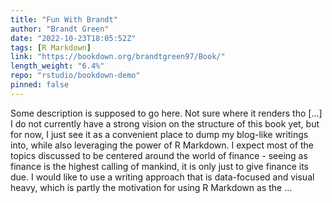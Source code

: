 ```yaml
---
title: "Fun With Brandt"
author: "Brandt Green"
date: "2022-10-23T18:05:52Z"
tags: [R Markdown]
link: "https://bookdown.org/brandtgreen97/Book/"
length_weight: "6.4%"
repo: "rstudio/bookdown-demo"
pinned: false
---
```


Some description is supposed to go here. Not sure where it renders tho [...] I do not currently have a strong vision on the structure of this book yet, but for now, I just see it as a convenient place to dump my blog-like writings into, while also leveraging the power of R Markdown. I expect most of the topics discussed to be centered around the world of finance - seeing as finance is the highest calling of mankind, it is only just to give finance its due. I would like to use a writing approach that is data-focused and visual heavy, which is partly the motivation for using R Markdown as the ...
